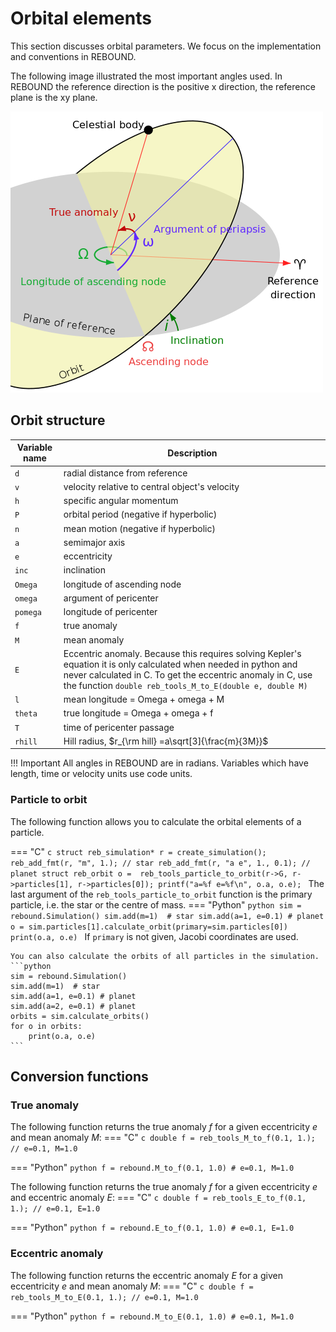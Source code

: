 # Orbital elements

This section discusses orbital parameters.
We focus on the implementation and conventions in REBOUND.


The following image illustrated the most important angles used.
In REBOUND the reference direction is the positive x direction, the reference plane
is the xy plane.

![Orbital elements](img/orbit.png "Image from wikipedia. CC-BY-SA-3.")

## Orbit structure 

Variable name   | Description
--------------- | ------------
`d`             | radial distance from reference 
`v`             | velocity relative to central object's velocity
`h`             | specific angular momentum
`P`             | orbital period (negative if hyperbolic)
`n`             | mean motion    (negative if hyperbolic)
`a`             | semimajor axis
`e`             | eccentricity
`inc`           | inclination
`Omega`         | longitude of ascending node
`omega`         | argument of pericenter
`pomega`        | longitude of pericenter
`f`             | true anomaly
`M`             | mean anomaly
`E`             | Eccentric anomaly. Because this requires solving Kepler's equation it is only calculated when needed in python and never calculated in C. To get the eccentric anomaly in C, use the function `double reb_tools_M_to_E(double e, double M)`
`l`             | mean longitude = Omega + omega + M
`theta`         | true longitude = Omega + omega + f
`T`             | time of pericenter passage
`rhill`         | Hill radius, $r_{\rm hill} =a\sqrt[3]{\frac{m}{3M}}$

!!! Important
    All angles in REBOUND are in radians. 
    Variables which have length, time or velocity units use code units.

### Particle to orbit

The following function allows you to calculate the orbital elements of a particle.

=== "C"
    ```c
    struct reb_simulation* r = create_simulation();
    reb_add_fmt(r, "m", 1.); // star
    reb_add_fmt(r, "a e", 1., 0.1); // planet
    struct reb_orbit o =  reb_tools_particle_to_orbit(r->G, r->particles[1], r->particles[0]);
    printf("a=%f e=%f\n", o.a, o.e);
    ```
    The last argument of the `reb_tools_particle_to_orbit` function is the primary particle, i.e. the star or the centre of mass. 
=== "Python"
    ```python
    sim = rebound.Simulation()
    sim.add(m=1)  # star
    sim.add(a=1, e=0.1) # planet
    o = sim.particles[1].calculate_orbit(primary=sim.particles[0])
    print(o.a, o.e)
    ```
    If `primary` is not given, Jacobi coordinates are used.
    
    You can also calculate the orbits of all particles in the simulation. 
    ```python
    sim = rebound.Simulation()
    sim.add(m=1)  # star
    sim.add(a=1, e=0.1) # planet
    sim.add(a=2, e=0.1) # planet
    orbits = sim.calculate_orbits()
    for o in orbits:
        print(o.a, o.e)
    ```


## Conversion functions
### True anomaly

The following function returns the true anomaly $f$ for a given eccentricity $e$ and mean anomaly $M$:
=== "C"
    ```c
    double f = reb_tools_M_to_f(0.1, 1.); // e=0.1, M=1.0
    ```

=== "Python"
    ```python
    f = rebound.M_to_f(0.1, 1.0) # e=0.1, M=1.0
    ```


The following function returns the true anomaly $f$ for a given eccentricity $e$ and eccentric anomaly $E$:
=== "C"
    ```c
    double f = reb_tools_E_to_f(0.1, 1.); // e=0.1, E=1.0
    ```

=== "Python"
    ```python
    f = rebound.E_to_f(0.1, 1.0) # e=0.1, E=1.0
    ```

### Eccentric anomaly

The following function returns the eccentric anomaly $E$ for a given eccentricity $e$ and mean anomaly $M$:
=== "C"
    ```c
    double f = reb_tools_M_to_E(0.1, 1.); // e=0.1, M=1.0
    ```

=== "Python"
    ```python
    f = rebound.M_to_E(0.1, 1.0) # e=0.1, M=1.0
    ```
